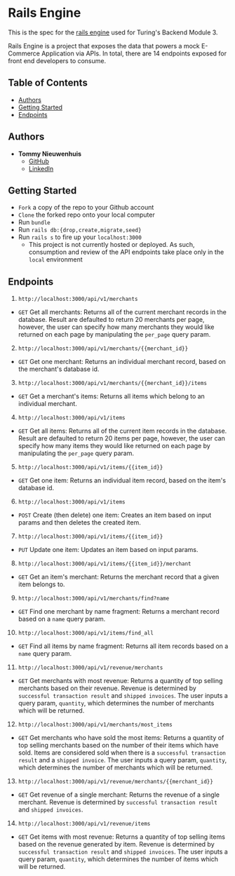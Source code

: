 # Rails Engine

This is the spec for the [rails engine](https://backend.turing.io/module3/projects/rails_engine/) used for Turing's Backend Module 3.

Rails Engine is a project that exposes the data that powers a mock E-Commerce Application via APIs. In total, there are 14 endpoints exposed for front end developers to consume.

## Table of Contents

  - [Authors](#authors)
  - [Getting Started](#getting-started)
  - [Endpoints](#endpoints)

## Authors

  - **Tommy Nieuwenhuis**
    -  [GitHub](https://github.com/tsnieuwen)
    -  [LinkedIn](https://www.linkedin.com/in/thomasnieuwenhuis/)

## Getting Started
  - `Fork` a copy of the repo to your Github account
  - `Clone` the forked repo onto your local computer
  - Run `bundle`
  - Run `rails db:{drop,create,migrate,seed}`
  - Run `rails s` to fire up your `localhost:3000`
    - This project is not currently hosted or deployed. As such, consumption and review of the API endpoints take place only in the `local` environment

## Endpoints
1. `http://localhost:3000/api/v1/merchants`

  - `GET` Get all merchants: Returns all of the current merchant records in the database. Result are defaulted to return 20 merchants per page, however, the user can specify how many merchants they would like returned on each page by manipulating the `per_page` query param.


2. `http://localhost:3000/api/v1/merchants/{{merchant_id}}`

  - `GET` Get one merchant: Returns an individual merchant record, based on the merchant's database id.


3. `http://localhost:3000/api/v1/merchants/{{merchant_id}}/items`

  - `GET` Get a merchant's items: Returns all items which belong to an individual merchant.


4. `http://localhost:3000/api/v1/items`

  - `GET` Get all items: Returns all of the current item records in the database. Result are defaulted to return 20 items per page, however, the user can specify how many items they would like returned on each page by manipulating the `per_page` query param.


5. `http://localhost:3000/api/v1/items/{{item_id}}`

  - `GET` Get one item: Returns an individual item record, based on the item's database id.


6. `http://localhost:3000/api/v1/items`

  - `POST` Create (then delete) one item: Creates an item based on input params and then deletes the created item.


7. `http://localhost:3000/api/v1/items/{{item_id}}`

  - `PUT` Update one item: Updates an item based on input params.


8. `http://localhost:3000/api/v1/items/{{item_id}}/merchant`

  - `GET` Get an item's merchant: Returns the merchant record that a given item belongs to.


9. `http://localhost:3000/api/v1/merchants/find?name`

  - `GET` Find one merchant by name fragment: Returns a merchant record based on a `name` query param.


10. `http://localhost:3000/api/v1/items/find_all`

  - `GET` Find all items by name fragment: Returns all item records based on a `name` query param.


11. `http://localhost:3000/api/v1/revenue/merchants`

  - `GET` Get merchants with most revenue: Returns a quantity of top selling merchants based on their revenue. Revenue is determined by `successful transaction result` and `shipped invoices`. The user inputs a query param, `quantity`, which determines the number of merchants which will be returned.


12. `http://localhost:3000/api/v1/merchants/most_items`

  - `GET` Get merchants who have sold the most items: Returns a quantity of top selling merchants based on the number of their items which have sold. Items are considered sold when there is a  `successful transaction result` and a `shipped invoice`. The user inputs a query param, `quantity`, which determines the number of merchants which will be returned.


13. `http://localhost:3000/api/v1/revenue/merchants/{{merchant_id}}`

  - `GET` Get revenue of a single merchant: Returns the revenue of a single merchant. Revenue is determined by `successful transaction result` and `shipped invoices`.


14. `http://localhost:3000/api/v1/revenue/items`

  - `GET` Get items with most revenue: Returns a quantity of top selling items based on the revenue generated by item. Revenue is determined by `successful transaction result` and `shipped invoices`. The user inputs a query param, `quantity`, which determines the number of items which will be returned.
